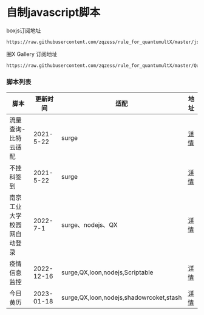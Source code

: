 # 自制javascript脚本

boxjs订阅地址
```
https://raw.githubusercontent.com/zqzess/rule_for_quantumultX/master/js/Mine/boxjs.json
```

圈X Gallery 订阅地址
```
https://raw.githubusercontent.com/zqzess/rule_for_quantumultX/master/QuantumultX/task/zqzess_taskgallery.json
```

### 脚本列表

| 脚本            | 更新时间       | 适配                                      | 地址                                                                                         |
|---------------|------------|-----------------------------------------|--------------------------------------------------------------------------------------------|
| 流量查询-比特云适配    | 2021-5-22  | surge                                   | [详情](https://github.com/zqzess/rule_for_quantumultX/tree/master/js/Mine/subInfo-bityun)    |
| 不挂科签到         | 2021-5-22  | surge                                   | [详情](https://github.com/zqzess/rule_for_quantumultX/tree/master/js/Mine/buguake)         |
| 南京工业大学校园网自动登录 | 2022-7-1   | surge、nodejs、QX                         | [详情](https://github.com/zqzess/rule_for_quantumultX/tree/master/js/Mine/NjtechAutoLogin) |
 | 疫情信息监控        | 2022-12-16 | surge,QX,loon,nodejs,Scriptable         | [详情](https://github.com/zqzess/rule_for_quantumultX/tree/master/js/Mine/covid19)         |
 | 今日黄历          | 2023-01-18 | surge,QX,loon,nodejs,shadowrcoket,stash | [详情](https://github.com/zqzess/rule_for_quantumultX/tree/master/js/Mine/wnCalendar)         |
